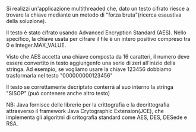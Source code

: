 Si realizzi un'applicazione multithreaded che, dato un testo cifrato riesce a trovare 
la chiave mediante un metodo di "forza bruta"(ricerca esaustiva della soluzione).

Il testo è stato cifrato usando Advanced Encryption Standard (AES). Nello specifico, la chiave usata
per cifrare il file è un intero positivo compreso tra 0 e Integer.MAX_VALUE. 

Visto che AES accetta una chiave composta da 16 caratteri, il numero deve essere convertito in testo 
aggiungenfo una serie di zeri all'inizio della stringa. Ad esempio, se vogliamo usare la chiave 123456
dobbiamo trasformarla nel testo "000000000123456"

Il testo se correttamente decriptato conterrà al suo interno la stringa "SISOP" (può contenere anche altro testo)

NB: Java fornisce delle librerie  per la crittografia e la decrittografia attraeverso il framework Java
Crytographic Extension(JCE), che implementa gli algoritmi di critografia standard come AES, DES, DESede e RSA. 